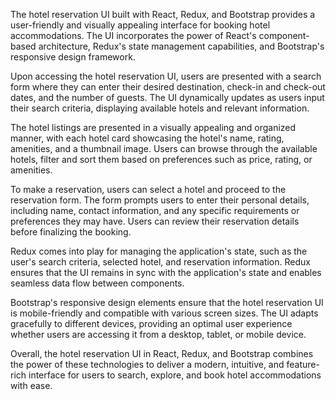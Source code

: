 The hotel reservation UI built with React, Redux, and Bootstrap provides a user-friendly and visually appealing interface for booking hotel accommodations. The UI incorporates the power of React's component-based architecture, Redux's state management capabilities, and Bootstrap's responsive design framework.

Upon accessing the hotel reservation UI, users are presented with a search form where they can enter their desired destination, check-in and check-out dates, and the number of guests. The UI dynamically updates as users input their search criteria, displaying available hotels and relevant information.

The hotel listings are presented in a visually appealing and organized manner, with each hotel card showcasing the hotel's name, rating, amenities, and a thumbnail image. Users can browse through the available hotels, filter and sort them based on preferences such as price, rating, or amenities.

To make a reservation, users can select a hotel and proceed to the reservation form. The form prompts users to enter their personal details, including name, contact information, and any specific requirements or preferences they may have. Users can review their reservation details before finalizing the booking.

Redux comes into play for managing the application's state, such as the user's search criteria, selected hotel, and reservation information. Redux ensures that the UI remains in sync with the application's state and enables seamless data flow between components.

Bootstrap's responsive design elements ensure that the hotel reservation UI is mobile-friendly and compatible with various screen sizes. The UI adapts gracefully to different devices, providing an optimal user experience whether users are accessing it from a desktop, tablet, or mobile device.

Overall, the hotel reservation UI in React, Redux, and Bootstrap combines the power of these technologies to deliver a modern, intuitive, and feature-rich interface for users to search, explore, and book hotel accommodations with ease.

